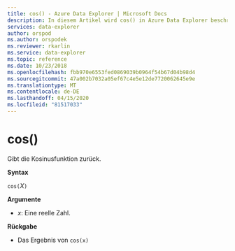 ```yaml
---
title: cos() - Azure Data Explorer | Microsoft Docs
description: In diesem Artikel wird cos() in Azure Data Explorer beschrieben.
services: data-explorer
author: orspod
ms.author: orspodek
ms.reviewer: rkarlin
ms.service: data-explorer
ms.topic: reference
ms.date: 10/23/2018
ms.openlocfilehash: fbb970e6553fed0869039b0964f54b67d04b98d4
ms.sourcegitcommit: 47a002b7032a05ef67c4e5e12de7720062645e9e
ms.translationtype: MT
ms.contentlocale: de-DE
ms.lasthandoff: 04/15/2020
ms.locfileid: "81517033"
---
```

# <a name="cos"></a>cos()

Gibt die Kosinusfunktion zurück.

**Syntax**

`cos(`*X*`)`

**Argumente**

* *x*: Eine reelle Zahl.

**Rückgabe**

* Das Ergebnis von `cos(x)`